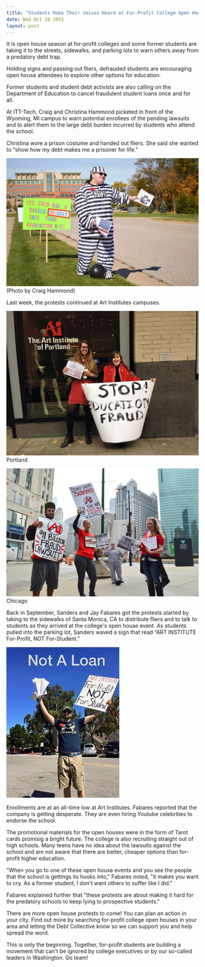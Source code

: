 ```yaml
---
title: "Students Make Their Voices Heard at For-Profit College Open Houses"
date: Wed Oct 28 2015
layout: post
---
```




It is open house season at for-profit colleges and some former students are taking it to the streets, sidewalks, and parking lots to warn others away from a predatory debt trap. 

Holding signs and passing out fliers, defrauded students are encouraging open house attendees to explore other options for education. 

Former students and student debt activists are also calling on the Department of Education to cancel fraudulent student loans once and for all. 

At ITT-Tech, Craig and Christina Hammond picketed in front of the Wyoming, MI campus to warn potential enrollees of the pending lawsuits and to alert them to the large debt burden incurred by students who attend the school. 

Christina wore a prison costume and handed out fliers. She said she wanted to “show how my debt makes me a prisoner for life." 

![alt](/assets/images/2015/10/christina8.jpg)
(Photo by Craig Hammond)

Last week, the protests continued at Art Institutes campuses. 

![alt](/assets/images/2015/10/portland.jpg)
Portland 

![alt](/assets/images/2015/10/protest2.jpg)
Chicago
 

Back in September, Sanders and Jay Fabares got the protests started by taking to the sidewalks of Santa Monica, CA to distribute fliers and to talk to students as they arrived at the college's open house event. As students pulled into the parking lot, Sanders waved a sign that read “ART INSTITUTE For-Profit, NOT For-Student." 

![alt](/assets/images/2015/10/sanders.jpg)

Enrollments are at an all-time low at Art Institutes. Fabares reported that the company is getting desperate. They are even hiring Youtube celebrities to endorse the school.

The promotional materials for the open houses were in the form of Tarot cards promisig a bright future. The college is also  recruiting straight out of high schools. Many teens have no idea about the lawsuits against the school and are not aware that there are better, cheaper options than for-profit higher education. 

"When you go to one of these open house events and you see the people that the school is gettings its hooks into," Fabares noted, "it makes you want to cry. As a former student, I don't want others to suffer like I did."

Fabares explained further that "these protests are about making it hard for the predatory schools to keep lying to prospective students."

There are more open house protests to come! You can plan an action in your city. Find out more by searching for-profit college open houses in your area and letting the Debt Collective know so we can support you and help spread the word.

This is only the beginning. Together, for-profit students are building a movement that can't be ignored by college executives or by our so-called leaders in Washington. Go team!